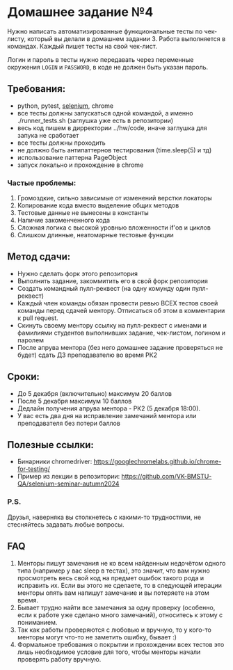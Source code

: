 # Домашнее задание №4
Нужно написать автоматизированные функциональные тесты по чек-листу, который вы делали в домашнем задании 3.
Работа выполняется в командах. Каждый пишет тесты на свой чек-лист.

Логин и пароль в тесты нужно передавать через переменные окружения `LOGIN` и `PASSWORD`, в коде не должен быть указан 
пароль.

## Требования:
* python, pytest, [selenium](https://pypi.python.org/pypi/selenium), chrome
* все тесты должны запускаться одной командой, а именно ./runner_tests.sh (заглушка уже есть в репозитории)
* весь код пишем в дирректории ../hw/code, иначе заглушка для запука не сработает
* все тесты должны проходить
* не должно быть антипаттернов тестирования (time.sleep(5) и тд)
* использование паттерна PageObject
* запуск локально и прохождение в chrome

### Частые проблемы:
1. Громоздкие, сильно зависимые от изменений верстки локаторы
2. Копирование кода вместо выделение общих методов
3. Тестовые данные не вынесены в константы
4. Наличие закоменченного кода
5. Сложная логика с высокой уровнью вложенности if'ов и циклов
6. Слишком длинные, неатомарные тестовые функции

## Метод сдачи:
* Нужно сделать форк этого репозитория
* Выполнить задание, закоммитить его в свой форк репозитория
* Создать командный пулл-реквест (на одну комунду один пулл-реквест)
* Каждый член команды обязан провести ревью ВСЕХ тестов своей команды перед сдачей ментору. Отписаться об этом в 
комментарии к pull request.
* Скинуть своему ментору ссылку на пулл-реквест с именами и фамилиями студентов выполнивших задание, чек-листом, 
логином и паролем
* После апрува ментора (без него домашнее задание проверяться не будет) сдать ДЗ преподавателю во время РК2

## Сроки:

* До 5 декабря (включительно) максимум 20 баллов
* После 5 декабря максимум 10 баллов
* Дедлайн получения апрува ментора - РК2 (5 декабря 18:00).
* У вас есть два дня на исправление замечаний ментора или преподавателя без потери баллов

## Полезные ссылки:

* Бинарники chromedriver: https://googlechromelabs.github.io/chrome-for-testing/
* Пример из лекции в репозитории: https://github.com/VK-BMSTU-QA/selenium-seminar-autumn2024

### P.S.
Друзья, наверняка вы столкнетесь с какими-то трудностями, не стесняйтесь
задавать любые вопросы.

## FAQ
1. Менторы пишут замечания не ко всем найденным недочётом одного типа (например у вас sleep в тестах), это значит, 
что вам нужно просмотреть весь свой код на предмет ошибок такого рода и исправить их. Если вы этого не сделаете, то в 
следующей итерации менторы опять вам напишут замечание и вы потеряете на этом время.
6. Бывает трудно найти все замечания за одну проверку (особенно, если к работе уже сделано много замечаний), относитесь 
к этому с пониманием.
7. Так как работы проверяются с любовью и вручную, то у кого-то менторы могут что-то не заметить ошибку, бывает :)
8. Формальное требования о покрытии и прохождении всех тестов это лишь необходимое условие для того, чтобы менторы 
начали проверять работу вручную.